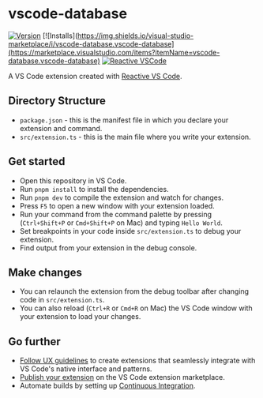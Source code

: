 # vscode-database

[![Version](https://img.shields.io/visual-studio-marketplace/v/vscode-database.vscode-database)](https://marketplace.visualstudio.com/items?itemName=vscode-database.vscode-database) [![Installs](https://img.shields.io/visual-studio-marketplace/i/vscode-database.vscode-database](https://marketplace.visualstudio.com/items?itemName=vscode-database.vscode-database) [![Reactive VSCode](https://img.shields.io/badge/Reactive-VSCode-%23007ACC?style=flat&labelColor=%23229863)](https://kermanx.github.io/reactive-vscode/)

A VS Code extension created with [Reactive VS Code](https://kermanx.github.io/reactive-vscode/).

## Directory Structure

* `package.json` - this is the manifest file in which you declare your extension and command.
* `src/extension.ts` - this is the main file where you write your extension.

## Get started

* Open this repository in VS Code.
* Run `pnpm install` to install the dependencies.
* Run `pnpm dev` to compile the extension and watch for changes.  
* Press `F5` to open a new window with your extension loaded.
* Run your command from the command palette by pressing (`Ctrl+Shift+P` or `Cmd+Shift+P` on Mac) and typing `Hello World`.
* Set breakpoints in your code inside `src/extension.ts` to debug your extension.
* Find output from your extension in the debug console.

## Make changes

* You can relaunch the extension from the debug toolbar after changing code in `src/extension.ts`.
* You can also reload (`Ctrl+R` or `Cmd+R` on Mac) the VS Code window with your extension to load your changes.

## Go further

* [Follow UX guidelines](https://code.visualstudio.com/api/ux-guidelines/overview) to create extensions that seamlessly integrate with VS Code's native interface and patterns.
* [Publish your extension](https://code.visualstudio.com/api/working-with-extensions/publishing-extension) on the VS Code extension marketplace.
* Automate builds by setting up [Continuous Integration](https://code.visualstudio.com/api/working-with-extensions/continuous-integration).
